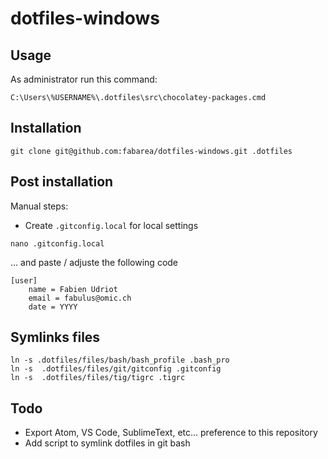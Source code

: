 # dotfiles-windows

## Usage

As administrator run this command:

```
C:\Users\%USERNAME%\.dotfiles\src\chocolatey-packages.cmd
```

## Installation

```
git clone git@github.com:fabarea/dotfiles-windows.git .dotfiles
```

## Post installation

Manual steps:

* Create `.gitconfig.local` for local settings

```
nano .gitconfig.local
```
... and paste / adjuste the following code

```
[user]
	name = Fabien Udriot
	email = fabulus@omic.ch
	date = YYYY
```

## Symlinks files

```
ln -s .dotfiles/files/bash/bash_profile .bash_pro
ln -s  .dotfiles/files/git/gitconfig .gitconfig
ln -s  .dotfiles/files/tig/tigrc .tigrc
```

## Todo

* Export Atom, VS Code, SublimeText, etc... preference to this repository
* Add script to symlink dotfiles in git bash